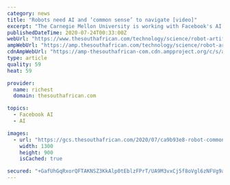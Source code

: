 ```yaml
---
category: news
title: "Robots need AI and ‘common sense’ to navigate [video]"
excerpt: "The Carnegie Mellon University is working with Facebook's AI Research division to teach how robots new ways to navigate by applying \"common sense\"."
publishedDateTime: 2020-07-24T00:33:00Z
webUrl: "https://www.thesouthafrican.com/technology/science/robot-artificial-intelligence-common-sense-navigate-video/"
ampWebUrl: "https://amp.thesouthafrican.com/technology/science/robot-artificial-intelligence-common-sense-navigate-video/"
cdnAmpWebUrl: "https://amp-thesouthafrican-com.cdn.ampproject.org/c/s/amp.thesouthafrican.com/technology/science/robot-artificial-intelligence-common-sense-navigate-video/"
type: article
quality: 59
heat: 59

provider:
  name: richest
  domain: thesouthafrican.com

topics:
  - Facebook AI
  - AI

images:
  - url: "https://gcs.thesouthafrican.com/2020/07/ca9b93e8-robot-common-sense-artificial-intelligence.jpg"
    width: 1300
    height: 900
    isCached: true

secured: "+GafUhGqRxorQFTAKNSZ3KkAlp0tEblzFPrT/UA9M3vxCj5f8oVgl6zNFVg9aeZrrEKBpK71mycycv4SksLeEutQoAAGxNepnMqN63b9jXzgW20lUWXsrCXflsyfCVW1iRbDLarTSiXpE8u43SBEj88hyAU8mq9ESOckXQzXlycLDzttxo4yGrvfr7WsxI5j4Yd08a1Mh4YtriOLafu6qG/Jp6eReEK4Ra5NreVRSyvLmBXqXdJMz05QpzpDF+3yw9qz25FFhUZe9zKWRNBnaP79UTMhosqFutVwqzOVjTLgveeK/8mwZEIK7s7B2VLxjYxsRi9ENjMQSzOVCk2bsQ==;4Iaokk0QHxR4ydN77SlSBg=="
---
```


